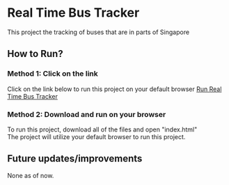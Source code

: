 # Real Time Bus Tracker
This project the tracking of buses that are in parts of Singapore


## How to Run?
### Method 1: Click on the link
Click on the link below to run this project on your default browser
[Run Real Time Bus Tracker](https://tancrescens.github.io/bus-tracker)

### Method 2: Download and run on your browser
To run this project, download all of the files and open "index.html"</br>
The project will utilize your default browser to run this project.


 ## Future updates/improvements
 None as of now.
